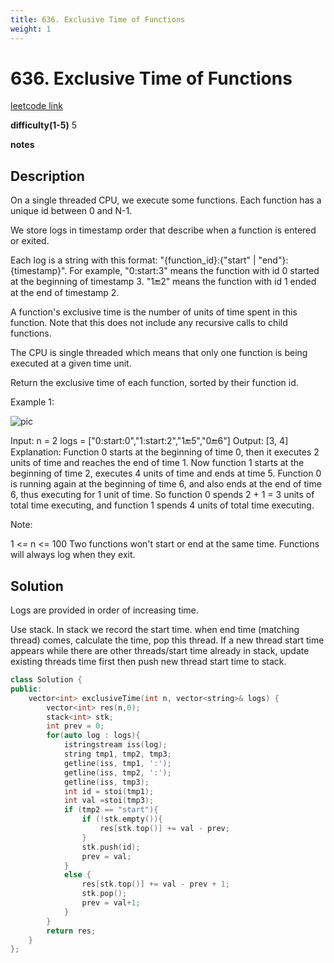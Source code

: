 ```yaml
---
title: 636. Exclusive Time of Functions
weight: 1
---
```

# 636. Exclusive Time of Functions
[leetcode link](https://leetcode.com/problems/exclusive-time-of-functions/)

**difficulty(1-5)** 
5

**notes**   

## Description
On a single threaded CPU, we execute some functions.  Each function has a unique id between 0 and N-1.

We store logs in timestamp order that describe when a function is entered or exited.

Each log is a string with this format: "{function_id}:{"start" | "end"}:{timestamp}".  For example, "0:start:3" means the function with id 0 started at the beginning of timestamp 3.  "1:end:2" means the function with id 1 ended at the end of timestamp 2.

A function's exclusive time is the number of units of time spent in this function.  Note that this does not include any recursive calls to child functions.

The CPU is single threaded which means that only one function is being executed at a given time unit.

Return the exclusive time of each function, sorted by their function id.

 

Example 1:

![pic](https://assets.leetcode.com/uploads/2019/04/05/diag1b.png)

Input:
n = 2
logs = ["0:start:0","1:start:2","1:end:5","0:end:6"]
Output: [3, 4]
Explanation:
Function 0 starts at the beginning of time 0, then it executes 2 units of time and reaches the end of time 1.
Now function 1 starts at the beginning of time 2, executes 4 units of time and ends at time 5.
Function 0 is running again at the beginning of time 6, and also ends at the end of time 6, thus executing for 1 unit of time. 
So function 0 spends 2 + 1 = 3 units of total time executing, and function 1 spends 4 units of total time executing.
 

Note:

1 <= n <= 100
Two functions won't start or end at the same time.
Functions will always log when they exit.

## Solution

Logs are provided in order of increasing time. 

Use stack. In stack we record the start time. when end time (matching thread) comes, calculate the time, pop this thread. 
If a new thread start time appears while there are other threads/start time already in stack, update existing threads time first then push new thread start time to stack.

```c++
class Solution {
public:
    vector<int> exclusiveTime(int n, vector<string>& logs) {
        vector<int> res(n,0);
        stack<int> stk;
        int prev = 0;
        for(auto log : logs){
            istringstream iss(log);
            string tmp1, tmp2, tmp3;
            getline(iss, tmp1, ':');
            getline(iss, tmp2, ':');
            getline(iss, tmp3);
            int id = stoi(tmp1);
            int val =stoi(tmp3);
            if (tmp2 == "start"){
                if (!stk.empty()){
                    res[stk.top()] += val - prev;                         
                }
                stk.push(id);
                prev = val;
            }
            else {
                res[stk.top()] += val - prev + 1;
                stk.pop();
                prev = val+1;
            }            
        }
        return res;
    }
};
```


